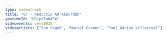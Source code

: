 ```yaml
---
type: videotrack
title: "07 - Reductio Ad Absurdum"
youtubeId: "HSjpdIu04P4"
videoevents: vevt0035
videoartists: ["Sun Caged", "Marcel Coenen", "Paul Adrian Villarreal"]
---
```

